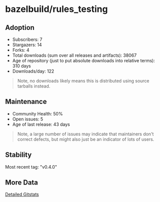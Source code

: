 # bazelbuild/rules_testing

## Adoption

- Subscribers: 7
- Stargazers: 14
- Forks: 4
- Total downloads (sum over all releases and artifacts): 38067
- Age of repository (just to put absolute downloads into relative terms): 310 days
- Downloads/day: 122

> Note, no downloads likely means this is distributed using source tarballs instead.

## Maintenance

- Community Health: 50%
- Open issues: 5
- Age of last release: 43 days

> Note, a large number of issues may indicate that maintainers don't correct defects, but might also
> just be an indicator of lots of users.

## Stability

Most recent tag: "v0.4.0"

## More Data

[Detailed Gitstats](/bazel-catalog/gitstats/bazelbuild/rules_testing)

